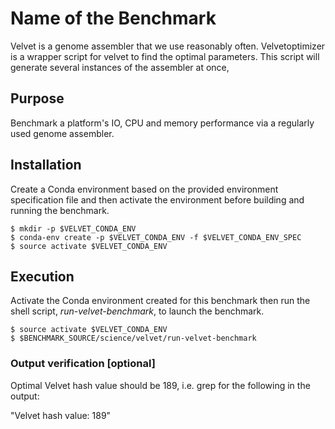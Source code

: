 # Name of the Benchmark

Velvet is a genome assembler that we use reasonably often. Velvetoptimizer is a wrapper script for velvet to find the optimal parameters. This script will generate several instances of the assembler at once,

## Purpose

Benchmark a platform's IO, CPU and memory performance via a regularly used genome assembler.

## Installation

Create a Conda environment based on the provided environment specification file and then activate the environment before building and running the benchmark. 

```
$ mkdir -p $VELVET_CONDA_ENV
$ conda-env create -p $VELVET_CONDA_ENV -f $VELVET_CONDA_ENV_SPEC
$ source activate $VELVET_CONDA_ENV
```

## Execution

Activate the Conda environment created for this benchmark then run the shell script, *run-velvet-benchmark*, to launch the benchmark.

```
$ source activate $VELVET_CONDA_ENV
$ $BENCHMARK_SOURCE/science/velvet/run-velvet-benchmark
```

### Output verification [optional]

Optimal Velvet hash value should be 189, i.e. grep for the following in the output:

"Velvet hash value: 189"
